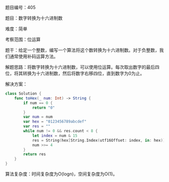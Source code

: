题目编号：405

题目：数字转换为十六进制数

难度：简单

考察范围：位运算

题干：给定一个整数，编写一个算法将这个数转换为十六进制数。对于负整数，我们通常使用补码运算方法。

解题思路：将数字转换为十六进制数，可以使用位运算。每次取出数字的最后四位，将其转换为十六进制数，然后将数字右移四位，直到数字为0为止。

解决方案：

```swift
class Solution {
    func toHex(_ num: Int) -> String {
        if num == 0 {
            return "0"
        }
        var num = num
        var hex = "0123456789abcdef"
        var res = ""
        while num != 0 && res.count < 8 {
            let index = num & 15
            res = String(hex[String.Index(utf16Offset: index, in: hex)]) + res
            num >>= 4
        }
        return res
    }
}
```

算法复杂度：时间复杂度为O(logn)，空间复杂度为O(1)。